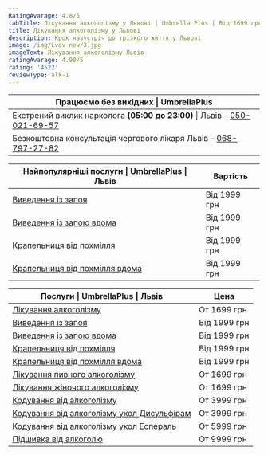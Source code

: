 ```yaml
---
RatingAvarage: 4.8/5
tabTitle: Лікування алкоголізму у Львові | Umbrella Plus | Від 1699 грн
title: Лікування алкоголізму у Львові
description: Крок назустріч до трізкого життя у Львові
image: /img/Lvov new/3.jpg
imageText: Лікування алкоголізму Львів
ratingAvarage: 4.98/5
rating: '4522'
reviewType: alk-1
---
```


| Працюємо без вихідних \| UmbrellaPlus                                                      |
| ------------------------------------------------------------------------------------------ |
| Екстрений виклик нарколога **(05:00 до 23:00)** \| Львів – [050-021-69-57](tel:0500216957) |
| Безкоштовна консультація чергового лікаря Львів – [068-797-27-82](tel:068-797-2782)          |

| Найпопулярніші послуги \| UmbrellaPlus \| Львів                      | Вартість     |
| -------------------------------------------------------------------- | ------------ |
| [Виведення із запоя](vivod-iz-zapoia-lvov-ua)                        | Від 1999 грн |
| [Виведення із запою вдома](Vivod-iz-zapoia-na-domy-lvіv-ua)          | Від 1999 грн |
| [Крапельниця від похмілля](Kapelnica_ot_alkogola_lvov)               | Від 1999 грн |
| [Крапельниця від похмілля вдома](Kapelnica_ot_alkogola_na-domy-lvіv) | Від 1999 грн |

| Послуги \| UmbrellaPlus \| Львів                                                     | Цена         |
| ------------------------------------------------------------------------------------ | ------------ |
| [Лікування алкоголізму](lechenie-alkogolizma-ua)                                     | От 1699 грн  |
| [Виведення із запоя](vivod-iz-zapoia-lvov-ua)                                        | Від 1999 грн |
| [Виведення із запою вдома](Vivod-iz-zapoia-na-domy-lvіv-ua)                          | Від 1999 грн |
| [Крапельниця від похмілля](Kapelnica_ot_alkogola_lvov)                               | Від 1999 грн |
| [Крапельниця від похмілля вдома](Kapelnica_ot_alkogola_na-domy-lvіv)                 | Від 1999 грн |
| [Лікування пивного алкоголізму](lechenie-pivnogo-alkogolizma-lviv-ua)                | От 1699 грн  |
| [Лікування жіночого алкоголізму](lechenie-jenskogo-alkogolizma-lviv)                 | От 1699 грн  |
| [Кодування від алкоголізму](kodirovka-ot-alkogolia-lviv-ua)                          | От 3999 грн  |
| [Кодування від алкоголізму укол Дисульфірам](kodirovka-ot-alkogolia-disulfiram-lviv) | От 3999 грн  |
| [Кодування від алкоголізму укол Еспераль](kodirovka-ot-alkogolizma-espiarl-lviv-ua)  | От 5999 грн  |
| [Підшивка від алкоголю](podshivka-ot-alkogolia-lviv)                                 | От 9999 грн  |
